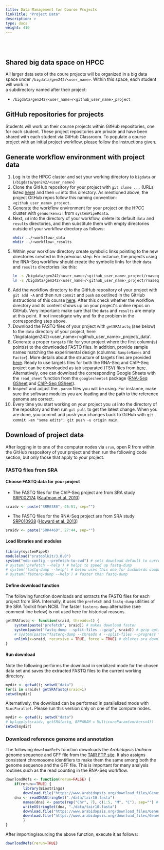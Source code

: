 ```yaml
---
title: Data Management for Course Projects
linkTitle: "Project Data"
description: >
type: docs
weight: 410
---
```


<br></br>


## Shared big data space on HPCC

All larger data sets of the coure projects will be organized in a big data space under
`/bigdata/gen242/<user_name>`. Within this space, each student will work in  
a subdirectory named after their project:

+ `/bigdata/gen242/<user_name>/<github_user_name>_project`

## GitHub repositories for projects

Students will work on their course projects within GitHub repositories, one for each student.
These project repositories are private and have been shared with each student via GitHub Classroom.
To populate a course project with an initial project workflow, please follow the instructions
given.

## Generate workflow environment with project data

1. Log in to the HPCC cluster and set your working directory to `bigdata` or (`/bigdata/gen242/<user_name>`)
2. Clone the GitHub repository for your project with `git clone ...` (URLs listed [here](https://bit.ly/3tJ3KuZ)) and then `cd` into this directory. As mentioned above, the project GitHub repos follow this naming convention: `<github_user_name>_project`.
2. Generate the workflow environment for your project on the HPCC cluster with `genWorkenvir` from `systemPipeRdata`.
3. Next, `cd` into the directory of your workflow, delete its default `data` and `results` directories, and then substitute them with empty directories outside of your workflow directory as follows:
   ```sh 
   mkdir ../<workflow>_data
   mkdir ../<workflow>_results
   ```
4. Within your workflow directory create symbolic links pointing to the new directories created in the previous step. For instance, the projects using the RNA-Seq workflow should create the symbolic links for their `data` and `results` directories like this:
   ```sh 
   ln -s /bigdata/gen242/<user_name>/<github_user_name>_project/rnaseq_data data
   ln -s /bigdata/gen242/<user_name>/<github_user_name>_project/rnaseq_results results
   ```
5. Add the workflow directory to the GitHub repository of your project with `git add -A` and then run `commit` and `push` as outlined in the GitHub instructions of this course [here](https://girke.bioinformatics.ucr.edu/GEN242/tutorials/github/github/#github-basics-from-command-line). After this check whether the workflow directory and its content shows up on your project's online repos on GitHub. Very important: make sure that the `data` and `results` are empty at this point. If not investigate why and fix the problem in the corresponding step above.  
6. Download the FASTQ files of your project with `getSRAfastq` (see below) to the `data` directory of your project, here '/bigdata/gen242/<user_name>/<github_user_name>_project/<workflow>_data'. 
7. Generate a proper `targets` file for your project where the first column(s) point(s) to the downloaded FASTQ files. In addition, provide sample names matching the experimental design (columns: `SampleNames` and `Factor`). More details about the structure of targets files are provided [here](https://girke.bioinformatics.ucr.edu/GEN242/tutorials/systempiper/systempiper/#structure-of-targets-file). Ready to use targets files for both the RNA-Seq and ChIP-Seq project can be downloaded as tab separated (TSV) files from [here](https://github.com/tgirke/GEN242/tree/main/content/en/assignments/Projects/targets_files). Alternatively, one can download the corresponding Google Sheets with the `read_sheet` function from the `googlesheets4` package ([RNA-Seq GSheet](https://bit.ly/2QH19Ry) and [ChIP-Seq GSheet](https://bit.ly/2QFjTAV)). 
8. Inspect and adjust the `.param` files you will be using. For instance, make sure the software modules you are loading and the path to the reference genome are correct. 
9. Every time you start working on your project you `cd` into the directory of the repository and then run `git pull` to get the latest change. When you are done, you commit and push your changes back to GitHub with `git commit -am "some edits"; git push -u origin main`.

## Download of project data

After logging in to one of the computer nodes via `srun`, open R from within the GitHub respository of your project and then run the following code section, but only those that apply to your project.

### FASTQ files from SRA

#### Choose FASTQ data for your project

+ The FASTQ files for the ChIP-Seq project are from SRA study [SRP002174](http://www.ncbi.nlm.nih.gov/sra?term=SRP002174) ([Kaufman et al. 2010](http://www.ncbi.nlm.nih.gov/pubmed/20360106))
```r
sraidv <- paste("SRR0388", 45:51, sep="") 
```

+ The FASTQ files for the RNA-Seq project are from SRA study [SRP010938](http://www.ncbi.nlm.nih.gov/sra?term=SRP010938) ([Howard et al. 2013](http://www.ncbi.nlm.nih.gov/pubmed/24098335))
```r
sraidv <- paste("SRR4460", 27:44, sep="")
```

#### Load libraries and modules

```r
library(systemPipeR)                                                                                                                                                                
moduleload("sratoolkit/3.0.0")                                                                                                                                                      
system("vdb-config --prefetch-to-cwd") # sets download default to current directory                                                                                                 
# system('prefetch --help') # helps to speed up fastq-dump                                                                                                                          
# system('fastq-dump --help') # below uses this one for backwards compatibility                                                                                                     
# system('fasterq-dump --help') # faster than fastq-dump
```

#### Define download function
The following function downloads and extracts the FASTQ files for each project from SRA.
Internally, it uses the `prefetch` and `fastq-dump` utilities of the SRA Toolkit from NCBI.
The faster `fasterq-dump` alternative (see comment line below) is not used here for historical reasons.

```r
getSRAfastq <- function(sraid, threads=1) {                                                                                                                                         
    system(paste("prefetch", sraid)) # makes download faster                                                                                                                        
    system(paste("fastq-dump --split-files --gzip", sraid)) # gzip option makes it slower but saves storage space                                                                   
    # system(paste("fasterq-dump --threads 4 --split-files --progress ", sraid, "--outdir .")) # Faster alternative to fastq-dump                                                   
    unlink(x=sraid, recursive = TRUE, force = TRUE) # deletes sra download directory                                                                                                
}    
```

#### Run download

Note the following performs the download in serialized mode for the chosen data set and saves the extracted FASTQ files to 
the current working directory.
```r
mydir <- getwd(); setwd("data")
for(i in sraidv) getSRAfastq(sraid=i)
setwd(mydir)
```

Alternatively, the download can be performed in parallelized mode with `BiocParallel`. Please run this version only on one of the compute nodes.
```r
mydir <- getwd(); setwd("data")
# bplapply(sraidv, getSRAfastq, BPPARAM = MulticoreParam(workers=4))
setwd(mydir)
```

### Download reference genome and annotation

The following `downloadRefs` function downloads the _Arabidopsis thaliana_ genome sequence and GFF file from the [TAIR FTP site](ftp://ftp.arabidopsis.org/home/tair/Genes/TAIR10_genome_release/). 
It also assigns consistent chromosome identifiers to make them the same among both the genome sequence and the GFF file. This is
important for many analysis routines such as the read counting in the RNA-Seq workflow.  

```r
downloadRefs <- function(rerun=FALSE) {
    if(rerun==TRUE) {
        library(Biostrings)
        download.file("https://www.arabidopsis.org/download_files/Genes/TAIR10_genome_release/TAIR10_chromosome_files/TAIR10_chr_all.fas", "./data/tair10.fasta")
	dna <- readDNAStringSet("./data/tair10.fasta")
        names(dna) <- paste(rep("Chr", 7), c(1:5, "M", "C"), sep="") # Fixes chromomse ids
        writeXStringSet(dna, "./data/tair10.fasta")
        download.file("https://www.arabidopsis.org/download_files/Genes/TAIR10_genome_release/TAIR10_gff3/TAIR10_GFF3_genes.gff", "./data/tair10.gff")
        download.file("https://www.arabidopsis.org/download_files/Genes/TAIR10_genome_release/TAIR10_functional_descriptions", "./data/tair10_functional_descriptions")
        }
}
```

After importing/sourcing the above function, execute it as follows:
```r
downloadRefs(rerun=TRUE) 
```


